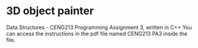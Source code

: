 # 3D object painter
 Data Structures - CENG213 Programming Assignment 3, written in C++
You can access the instructions in the pdf file named CENG213 PA3 inside the file.
